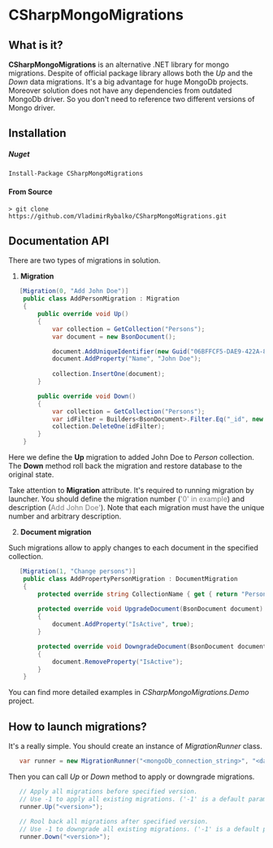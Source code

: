 # CSharpMongoMigrations

## What is it?

**CSharpMongoMigrations** is an alternative .NET library for mongo migrations. Despite of official package library allows both the *Up* and the *Down* data migrations. It's a big advantage for huge MongoDb projects. Moreover solution does not have any dependencies from outdated MongoDb driver. So you don't need to reference two different versions of Mongo driver.


## Installation


##### Nuget
```
Install-Package CSharpMongoMigrations
```

#### From Source
```
> git clone https://github.com/VladimirRybalko/CSharpMongoMigrations.git
```

## Documentation API
There are two types of migrations in solution.

1) **Migration**

```csharp
   [Migration(0, "Add John Doe")]
    public class AddPersonMigration : Migration
    {
        public override void Up()
        {
            var collection = GetCollection("Persons");
            var document = new BsonDocument();

            document.AddUniqueIdentifier(new Guid("06BFFCF5-DAE9-422A-85AB-F58DE41E86DA"));
            document.AddProperty("Name", "John Doe");
            
            collection.InsertOne(document);
        }

        public override void Down()
        {
            var collection = GetCollection("Persons");
            var idFilter = Builders<BsonDocument>.Filter.Eq("_id", new Guid("06BFFCF5-DAE9-422A-85AB-F58DE41E86DA"));
            collection.DeleteOne(idFilter);
        }
    }
```

Here we define the **Up** migration to added John Doe to *Person* collection. The **Down** method roll back the migration and restore database to the original state.

Take attention to **Migration** attribute. It's required to running migration by launcher. You should define the migration number (<span style="color:gray">'0' in example</span>) and description (<span style="color:gray">Add John Doe'</span>).
Note that each migration must have the unique number and arbitrary description.


2) **Document migration**

Such migrations allow to apply changes to each document in the specified collection.
```csharp
   [Migration(1, "Change persons")]
    public class AddPropertyPersonMigration : DocumentMigration
    {
        protected override string CollectionName { get { return "Persons"; } }
               
        protected override void UpgradeDocument(BsonDocument document)
        {
            document.AddProperty("IsActive", true);            
        }

        protected override void DowngradeDocument(BsonDocument document)
        {
            document.RemoveProperty("IsActive");
        }
    }
```

You can find more detailed examples in *CSharpMongoMigrations.Demo* project.


## How to launch migrations?
It's a really simple. You should create an instance of *MigrationRunner* class.

```csharp
   var runner = new MigrationRunner("<mongoDb_connection_string>", "<database_name>", "<location_to_assembly_with_migrations>");
```
Then you can call *Up* or *Down* method to apply or downgrade migrations.

```csharp
   // Apply all migrations before specified version.
   // Use -1 to apply all existing migrations. ('-1' is a default parameter value)
   runner.Up("<version>"); 
   
   // Rool back all migrations after specified version.
   // Use -1 to downgrade all existing migrations. ('-1' is a default parameter value)
   runner.Down("<version>"); 
   
```